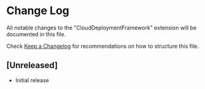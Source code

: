 # Change Log

All notable changes to the "CloudDeploymentFramework" extension will be documented in this file.

Check [Keep a Changelog](http://keepachangelog.com/) for recommendations on how to structure this file.

## [Unreleased]

- Initial release